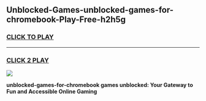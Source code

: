 
## Unblocked-Games-unblocked-games-for-chromebook-Play-Free-h2h5g
<h3>
<a href="https://premium76.site?title=unblocked-games-for-chromebook&ref=22A">CLICK TO PLAY</a></h3>
<hr>

<h3>
<a href="https://premium76.site?title=unblocked-games-for-chromebook&ref=22A">CLICK 2 PLAY</a>
  
</h3>

<a href="https://premium76.site?title=unblocked-games-for-chromebook&ref=22A"><img src="https://clearcache.store/games.png"></a>


**unblocked-games-for-chromebook games unblocked: Your Gateway to Fun and Accessible Online Gaming**

